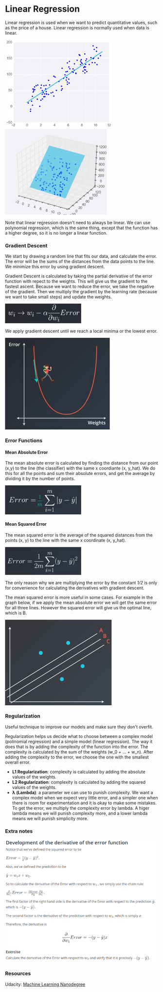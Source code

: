 # **Linear Regression**

Linear regression is used when we want to predict quantitative values, such as the price of a house. Linear regression is normally used when data is linear.

![](./images/linear_regresion_graph_2d.png)
![](./images/linear_regresion_graph_3d.png)

Note that linear regression doesn't need to always be linear. We can use polynomial regression, which is the same thing, except that the function has a higher degree, so it is no longer a linear function.

### **Gradient Descent**

We start by drawing a random line that fits our data, and calculate the error. The error will be the sums of the distances from the data points to the line. We minimize this error by using gradient descent.


Gradient Descent is calculated by taking the partial derivative of the error function with repect to the weights. This will give us the gradient to the fastest ascent. Because we want to reduce the error, we take the negative of the gradient. Then we multiply the gradient by the learning rate (because we want to take small steps) and update the weights.

![gradient descent formula](./images/gradient_descent_formula.png)

We apply gradient descent until we reach a local minima or the lowest error.

![gradient descent formula](./images/gd_graph.png)

### **Error Functions**

#### **Mean Absolute Error**

The mean absolute error is calculated by finding the distance from our point (x,y) to the line (the classifier) with the same x coordiante (x, y_hat). We do this for all the points and sum their absolute errors, and get the average by dividing it by the number of points.

![](./images/mean_absolute_error.png)


#### **Mean Squared Error**

The mean squared error is the average of the squared distances from the points (x, y) to the line with the same x coordinate (x, y_hat).

![](./images/mean_squared_error.png)

The only reason why we are multiplying the error by the constant *1/2* is only for convenience for calculating the derivatives with gradient descent.

The mean squared error is more useful in some cases. For example in the graph below, if we apply the mean absolute error we will get the same error for all three lines. However the squared error will give us the optimal line, which is B.

![](./images/mean_squared_error_example.png)


### **Regularization**

Useful technique to improve our models and make sure they don't overfit.

 Regularization helps us decide what to choose between a complex model (polinomial regression) and a simple model (linear regression). The way it does that is by adding the complexity of the function into the error. The complexity is calculated by the sum of the weights (w_0 + ... + w_n). After adding the complexity to the error, we choose the one with the smallest overall error.
* **L1 Regularization**: complexity is calculated by adding the absolute values of the weights.
* **L2 Regularization**: complexity is calculated by adding the squared values of the weights.
* **λ (Lambda)**: a parameter we can use to punish complexity. We want a complex model when we expect very little error, and a simpler one when there is room for experimentation and it is okay to make some mistakes. To get the error, we multiply the complexity error by lambda. A higer lambda means we will punish complexity more, and a lower lambda means we will punish simplicity more.




### **Extra notes**

![](./images/calculating_gradient_descent.png)


 ### **Resources**
 Udacity: [Machine Learning Nanodegree](https://www.udacity.com/course/machine-learning-engineer-nanodegree--nd009t)
